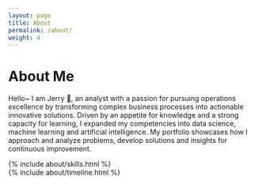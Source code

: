```yaml
---
layout: page
title: About
permalink: /about/
weight: 4
---
```


# **About Me**

Hello~ I am Jerry :wave:, an analyst with a passion for pursuing operations excellence by transforming complex business processes into actionable innovative solutions. Driven by an appetite for knowledge and a strong capacity for learning, I expanded my competencies into data science, machine learning and artificial intelligence. My portfolio showcases how I approach and analyze problems, develop solutions and insights for continuous improvement.

<div class="row">
{% include about/skills.html %}
</div>

<div class="row">
{% include about/timeline.html %}
</div>